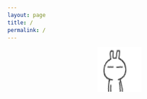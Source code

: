 ```yaml
---
layout: page
title: /
permalink: /
---
```


<script>var clicky_site_ids = clicky_site_ids || []; clicky_site_ids.push(101166186);</script>
<script async src="//static.getclicky.com/js"></script>
<a rel="me" href="https://todon.nl/@mel"></a>

<p align="center">
<img src="/assets/images/169oolf.gif" style="width:100px;height:100px;">
<br><br>
</p>
<br><br>
